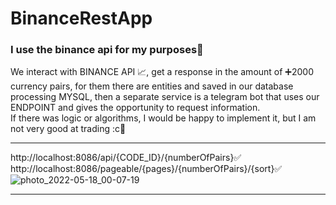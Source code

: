 # BinanceRestApp
<h3>I use the binance api for my purposes📝</h3>

We interact with BINANCE API 📈, get a response in the amount of ➕2000 currency pairs, for them there are entities and saved in our database processing MYSQL, then a separate service is a telegram bot that uses our ENDPOINT and gives the opportunity to request information.
<br>
If there was logic or algorithms, I would be happy to implement it, but I am not very good at trading :c🐳
<br><hr>
http://localhost:8086/api/{CODE_ID}/{numberOfPairs}✅<br>
http://localhost:8086/pageable/{pages}/{numberOfPairs}/{sort}✅
![photo_2022-05-18_00-07-19](https://user-images.githubusercontent.com/38143140/170345314-31f863f0-afab-44d8-92cd-a145a90eb3a8.jpg)
<hr>
